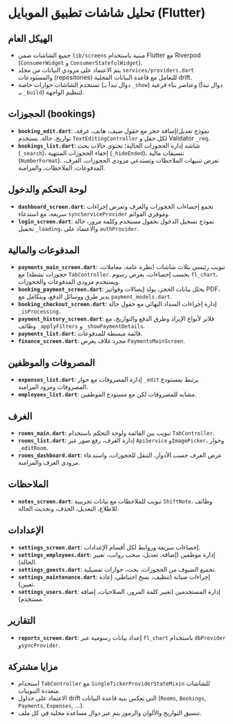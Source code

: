 # تحليل شاشات تطبيق الموبايل (Flutter)

## الهيكل العام
- جميع الشاشات ضمن `lib/screens` مبنية باستخدام Flutter مع Riverpod (`ConsumerWidget` و `ConsumerStatefulWidget`).
- يتم الاعتماد على مزودي البيانات من مجلد `services/providers.dart` والمستودعات (repositories) للتعامل مع قاعدة البيانات المحلية drift.
- تستخدم الشاشات حوارات خاصة (دوال تبدأ بـ `_show`) وعناصر بناء فرعية (دوال تبدأ بـ `_build`) لتنظيم الواجهة.

## الحجوزات (bookings)
- **`booking_edit.dart`**: نموذج تعديل/إضافة حجز مع حقول ضيف، هاتف، غرفة، تواريخ، حالة. يستخدم `TextEditingController` لكل حقل و Validator `_req`.
- **`bookings_list.dart`**: شاشة إدارة الحجوزات الحالية؛ تحتوي حالات بحث (`_search`)، إخفاء الحجوزات المنتهية (`_hideEnded`)، تنسيقات مالية (`NumberFormat`). تعرض تنبيهات الملاحظات وتستدعي مزودي الحجوزات، الغرف، المدفوعات، الملاحظات، والمزامنة.

## لوحة التحكم والدخول
- **`dashboard_screen.dart`**: تجمع إحصاءات الحجوزات والغرف وتعرض إجراءات سريعة، مع استدعاء `syncServiceProvider` وموفري القوائم.
- **`login_screen.dart`**: نموذج تسجيل الدخول بحقول مستخدم وكلمة مرور، حالة تحميل `_loading`، والاعتماد على `authProvider`.

## المدفوعات والمالية
- **`payments_main_screen.dart`**: تبويب رئيسي بثلاث شاشات (نظرة عامة، معاملات، حجوزات نشطة) مع `TabController`. يحسب إحصاءات، يعرض رسوم `fl_chart`، ويستخدم مزودي المدفوعات والحجوزات.
- **`booking_payment_screen.dart`**: يحلل بيانات الحجز، يولد إيصالات وفواتير PDF، يدير طرق ووسائل الدفع، ويتكامل مع `payment_models.dart`.
- **`booking_checkout_screen.dart`**: إدارة إجراءات السداد النهائي مع حقول حالة `_isProcessing`.
- **`payment_history_screen.dart`**: فلاتر لأنواع الإيراد وطرق الدفع والتواريخ، مع وظائف `_applyFilters` و `_showPaymentDetails`.
- **`payments_list.dart`**: قائمة مبسطة للمدفوعات.
- **`finance_screen.dart`**: مجرد غلاف يعرض `PaymentsMainScreen`.

## المصروفات والموظفين
- **`expenses_list.dart`**: إدارة المصروفات مع حوار `_edit` يرتبط بمستودع المصروفات ومزود المزامنة.
- **`employees_list.dart`**: مشابه للمصروفات لكن مع مستودع الموظفين.

## الغرف
- **`rooms_main.dart`**: تبويب بين القائمة ولوحة التحكم باستخدام `TabController`.
- **`rooms_list.dart`**: إدارة الغرف، رفع صور عبر `ApiService` و`ImagePicker`، وحوار `_editRoom`.
- **`rooms_dashboard.dart`**: عرض الغرف حسب الأدوار، التنقل للحجوزات، واستدعاء مزودي الغرف والمزامنة.

## الملاحظات
- **`notes_screen.dart`**: تبويب للملاحظات مع بيانات تجريبية `ShiftNote`، وظائف للاطلاع، التعديل، الحذف، وتحديث الحالة.

## الإعدادات
- **`settings_screen.dart`**: إحصاءات سريعة وروابط لكل أقسام الإعدادات.
- **`settings_employees.dart`**: إدارة موظفين (إضافة، تعديل، سحب رواتب، تغيير الحالة).
- **`settings_guests.dart`**: تجميع الضيوف من الحجوزات، بحث، حوارات تفصيلية.
- **`settings_maintenance.dart`**: إجراءات صيانة (تنظيف، نسخ احتياطي، إعادة تعيين).
- **`settings_users.dart`**: إدارة المستخدمين (تغيير كلمة المرور، الصلاحيات، إضافة مستخدم).

## التقارير
- **`reports_screen.dart`**: إعداد بيانات رسومية عبر `fl_chart` باستخدام `dbProvider` و`syncProvider`.

## مزايا مشتركة
- استخدام `TabController` مع `SingleTickerProviderStateMixin` للشاشات متعددة التبويبات.
- الاعتماد على جداول drift التي تعكس بنية قاعدة البيانات (`Rooms`, `Bookings`, `Payments`, `Expenses`, ...).
- تنسيق التواريخ والألوان والرموز يتم عبر دوال مساعدة محلية في كل ملف.

